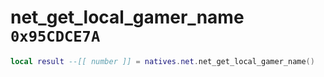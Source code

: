 # net_get_local_gamer_name `0x95CDCE7A`

```lua
local result --[[ number ]] = natives.net.net_get_local_gamer_name()
```